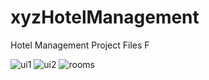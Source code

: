 # xyzHotelManagement
Hotel Management Project Files F
 
![ui1](https://user-images.githubusercontent.com/20471147/172812191-aa70a520-8755-4c5c-9192-6bfbafd51434.PNG)
![ui2](https://user-images.githubusercontent.com/20471147/172812212-ea2ee0b2-b8de-4334-a8d1-7473d5382328.PNG)
![rooms](https://user-images.githubusercontent.com/20471147/172812224-9e0337f7-4a7b-4389-bb2d-8f999201d770.PNG)
